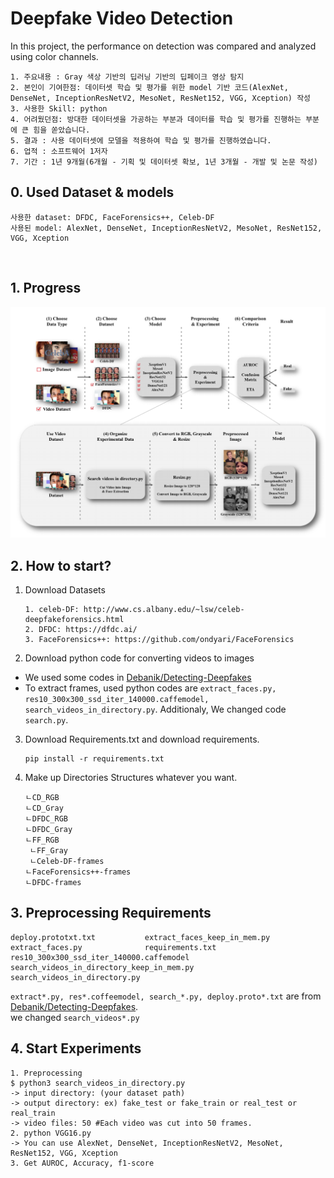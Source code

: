 # Deepfake Video Detection
In this project, the performance on detection was compared and analyzed using color channels.  

```
1. 주요내용 : Gray 색상 기반의 딥러닝 기반의 딥페이크 영상 탐지
2. 본인이 기여한점: 데이터셋 학습 및 평가를 위한 model 기반 코드(AlexNet, DenseNet, InceptionResNetV2, MesoNet, ResNet152, VGG, Xception) 작성
3. 사용한 Skill: python
4. 어려웠던점: 방대한 데이터셋을 가공하는 부분과 데이터를 학습 및 평가를 진행하는 부분에 큰 힘을 쏟았습니다.
5. 결과 : 사용 데이터셋에 모델을 적용하여 학습 및 평가를 진행하였습니다.
6. 업적 : 소프트웨어 1저자
7. 기간 : 1년 9개월(6개월 - 기획 및 데이터셋 확보, 1년 3개월 - 개발 및 논문 작성)
```

## 0. Used Dataset & models

```
사용한 dataset: DFDC, FaceForensics++, Celeb-DF  
사용된 model: AlexNet, DenseNet, InceptionResNetV2, MesoNet, ResNet152, VGG, Xception
```

<br>

## 1. Progress

![Progress](./progress.png)


## 2. How to start?

1. Download Datasets

   ```
   1. celeb-DF: http://www.cs.albany.edu/~lsw/celeb-deepfakeforensics.html
   2. DFDC: https://dfdc.ai/
   3. FaceForensics++: https://github.com/ondyari/FaceForensics
   ```

2. Download python code for converting videos to images

- We used some codes in [Debanik/Detecting-Deepfakes](https://github.com/Debanik/Detecting-Deepfakes)
- To extract frames, used python codes are
  `extract_faces.py, res10_300x300_ssd_iter_140000.caffemodel, search_videos_in_directory.py`.
  Additionaly, We changed code `search.py`.

3. Download Requirements.txt and download requirements.

   ```
   pip install -r requirements.txt
   ```

4. Make up Directories Structures whatever you want.
   ```
   ㄴCD_RGB
   ㄴCD_Gray
   ㄴDFDC_RGB
   ㄴDFDC_Gray
   ㄴFF_RGB
    ㄴFF_Gray
    ㄴCeleb-DF-frames
   ㄴFaceForensics++-frames
   ㄴDFDC-frames
   ```
   <div></div>

## 3. Preprocessing Requirements

   ```
   deploy.prototxt.txt           extract_faces_keep_in_mem.py
   extract_faces.py              requirements.txt
   res10_300x300_ssd_iter_140000.caffemodel
   search_videos_in_directory_keep_in_mem.py
   search_videos_in_directory.py
   ```

   `extract*.py, res*.coffeemodel, search_*.py, deploy.proto*.txt` are from [Debanik/Detecting-Deepfakes](https://github.com/Debanik/Detecting-Deepfakes).  
   we changed `search_videos*.py`

## 4. Start Experiments
   ```
   1. Preprocessing 
   $ python3 search_videos_in_directory.py
   -> input directory: (your dataset path)
   -> output directory: ex) fake_test or fake_train or real_test or real_train 
   -> video files: 50 #Each video was cut into 50 frames.
   2. python VGG16.py
   -> You can use AlexNet, DenseNet, InceptionResNetV2, MesoNet, ResNet152, VGG, Xception
   3. Get AUROC, Accuracy, f1-score
   ```
